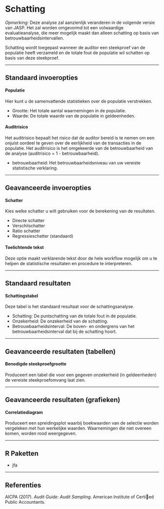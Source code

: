 Schatting
==========================

*Opmerking*: Deze analyse zal aanzienlijk veranderen in de volgende versie van JASP. Het zal worden omgevormd tot een volwaardige evaluatieanalyse, die meer mogelijk maakt dan alleen schatting op basis van betrouwbaarheidsintervallen.

Schatting wordt toegepast wanneer de auditor een steekproef van de populatie heeft verzameld en de totale fout de populatie wil schatten op basis van deze steekproef.

----

Standaard invoeropties
-------

#### Populatie
Hier kunt u de samenvattende statistieken over de populatie verstrekken.

- Grootte: Het totale aantal waarnemingen in de populatie.
- Waarde: De totale waarde van de populatie in geldeenheden.

#### Auditrisico
Het auditrisico bepaalt het risico dat de auditor bereid is te nemen om een onjuist oordeel te geven over de eerlijkheid van de transacties in de populatie. Het auditrisico is het omgekeerde van de betrouwbaarheid van de analyse (auditrisico = 1 - betrouwbaarheid).

- betrouwbaarheid: Het betrouwbaarheidsniveau van uw vereiste statistische verklaring.

----

Geavanceerde invoeropties
-------

#### Schatter
Kies welke schatter u wilt gebruiken voor de berekening van de resultaten.

- Directe schatter
- Verschilschatter
- Ratio schatter
- Regressieschatter (standaard)

#### Toelichtende tekst
Deze optie maakt verklarende tekst door de hele workflow mogelijk om u te helpen de statistische resultaten en procedure te interpreteren.

----

Standaard resultaten
-------

#### Schattingstabel
Deze tabel is het standaard resultaat voor de schattingsanalyse.

- Schatting: De puntschatting van de totale fout in de populatie.
- Onzekerheid: De onzekerheid van de schatting.
- Betrouwbaarheidsinterval: De boven- en ondergrens van het betrouwbaarheidsinterval dat bij de schatting hoort.

----

Geavanceerde resultaten (tabellen)
-------

#### Benodigde steekproefgrootte
Produceert een tabel die voor een gegeven onzekerheid (in geldeenheden) de vereiste steekproefomvang laat zien.

----

Geavanceerde resultaten (grafieken)
-------

#### Correlatiediagram
Produceert een spreidingsplot waarbij boekwaarden van de selectie worden vergeleken met hun werkelijke waarden. Waarnemingen die niet overeen komen, worden rood weergegeven.

----

R Paketten
-------

- jfa

----

Referenties
-------

AICPA (2017). <i>Audit Guide: Audit Sampling</i>. American Institute of Certied 
Public Accountants.
